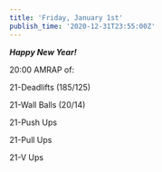 ```yaml
---
title: 'Friday, January 1st'
publish_time: '2020-12-31T23:55:00Z'
---
```


***Happy New Year!***

20:00 AMRAP of:

21-Deadlifts (185/125)

21-Wall Balls (20/14)

21-Push Ups

21-Pull Ups

21-V Ups
